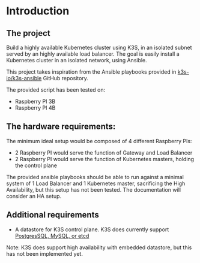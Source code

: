 # Introduction

## The project

Build a highly available Kubernetes cluster using K3S, in an isolated subnet served by an highly available load balancer.
The goal is easily install a Kubernetes cluster in an isolated network, using Ansible.

This project takes inspiration from the Ansible playbooks provided in [k3s-io/k3s-ansible](https://github.com/k3s-io/k3s-ansible) GitHub repository.

The provided script has been tested on:

- Raspberry PI 3B
- Raspberry PI 4B

## The hardware requirements:

The minimum ideal setup would be composed of 4 different Raspberry PIs:

- 2 Raspberry PI would serve the function of Gateway and Load Balancer
- 2 Raspberry PI would serve the function of Kubernetes masters, holding the control plane

The provided ansible playbooks should be able to run against a minimal system of 1 Load Balancer and 1 Kubernetes master,
sacrificing the High Availability, but this setup has not been tested. The documentation will consider an HA setup.

## Additional requirements

- A datastore for K3S control plane. K3S does currently support [PostgresSQL, MySQL, or etcd](https://rancher.com/docs/k3s/latest/en/installation/datastore)

Note: K3S does support high availability with embedded datastore, but this has not been implemented yet.
